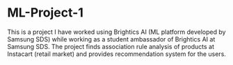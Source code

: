 # ML-Project-1
This is a project I have worked using Brightics AI (ML platform developed by Samsung SDS) while working as a student ambassador of Brightics AI at Samsung SDS. 
The project finds association rule analysis of products at Instacart (retail market) and provides recommendation system for the users.
